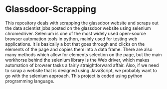 # Glassdoor-Scrapping

This repository deals with scrapping the glassdoor website and scraps out the data scientist jobs posted on the glassdoor website using selenium chromedriver. Selenium is one of the most widely used open-source browser automation tools in python, mainly used for testing web applications. It is basically a bot that goes through and clicks on the elements of the page and copies them into a data frame. There are also many methods which allow for elements selection on the page, but the main workhorse behind the selenium library is the Web driver, which makes automation of browser tasks a fairly straightforward affair. Also, if we need to scrap a website that is designed using JavaScript, we probably want to go with the selenium approach.
This project is coded using python programming language. 

